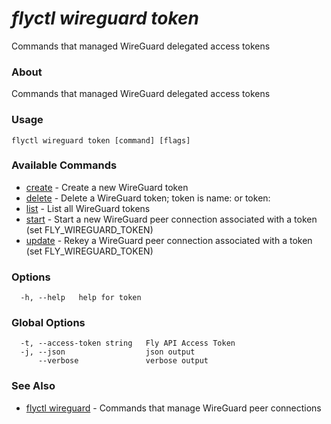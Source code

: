 # _flyctl wireguard token_

Commands that managed WireGuard delegated access tokens

### About

Commands that managed WireGuard delegated access tokens

### Usage
~~~
flyctl wireguard token [command] [flags]
~~~

### Available Commands
* [create](/docs/flyctl/wireguard-token-create/)	 - Create a new WireGuard token
* [delete](/docs/flyctl/wireguard-token-delete/)	 - Delete a WireGuard token; token is name:<name> or token:<token>
* [list](/docs/flyctl/wireguard-token-list/)	 - List all WireGuard tokens
* [start](/docs/flyctl/wireguard-token-start/)	 - Start a new WireGuard peer connection associated with a token (set FLY_WIREGUARD_TOKEN)
* [update](/docs/flyctl/wireguard-token-update/)	 - Rekey a WireGuard peer connection associated with a token (set FLY_WIREGUARD_TOKEN)

### Options

~~~
  -h, --help   help for token
~~~

### Global Options

~~~
  -t, --access-token string   Fly API Access Token
  -j, --json                  json output
      --verbose               verbose output
~~~

### See Also

* [flyctl wireguard](/docs/flyctl/wireguard/)	 - Commands that manage WireGuard peer connections

